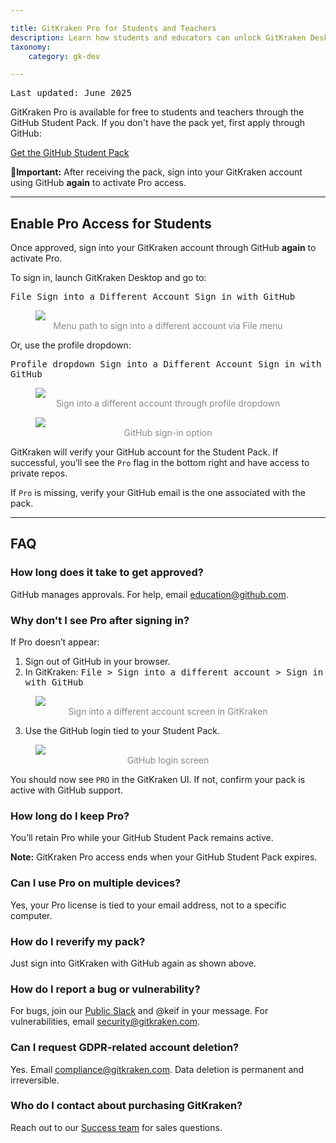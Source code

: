 ```yaml
---

title: GitKraken Pro for Students and Teachers
description: Learn how students and educators can unlock GitKraken Desktop Pro for free using the GitHub Student Developer Pack.
taxonomy:
    category: gk-dev

---
```


<kbd>Last updated: June 2025</kbd>

GitKraken Pro is available for free to students and teachers through the GitHub Student Pack. If you don't have the pack yet, first apply through GitHub:

[Get the GitHub Student Pack](https://education.github.com/pack)

<div class='callout callout--warning'>
    <p>🚨<strong>Important:</strong> After receiving the pack, sign into your GitKraken account using GitHub <strong>again</strong> to activate Pro access.</p>
</div>

***

## Enable Pro Access for Students

Once approved, sign into your GitKraken account through GitHub <strong>again</strong> to activate Pro.

To sign in, launch GitKraken Desktop and go to:

<kbd>File    <i class='fa fa-caret-right'></i>     Sign into a Different Account <i class='fa fa-caret-right'></i>  Sign in with GitHub</kbd>

<figure>
  <img src='/wp-content/uploads/file.png' class='img-bordered help-center-img center'>
  <figcaption style='text-align: center; color: #888;'>Menu path to sign into a different account via File menu</figcaption>
</figure>

Or, use the profile dropdown:

<kbd>Profile dropdown    <i class='fa fa-caret-right'></i>     Sign into a Different Account <i class='fa fa-caret-right'></i>  Sign in with GitHub</kbd>

<figure>
  <img src='/wp-content/uploads/gkdev-sign-into-a-different-account.png' class='img-bordered help-center-img center'>
  <figcaption style='text-align: center; color: #888;'>Sign into a different account through profile dropdown</figcaption>
</figure>

<figure>
  <img src='/wp-content/uploads/gkdev-sign-in-with-github.png' class='img-bordered help-center-img center'>
  <figcaption style='text-align: center; color: #888;'>GitHub sign-in option</figcaption>
</figure>

GitKraken will verify your GitHub account for the Student Pack. If successful, you’ll see the `Pro` flag in the bottom right and have access to private repos.

If `Pro` is missing, verify your GitHub email is the one associated with the pack.

***

## FAQ

### How long does it take to get approved?

GitHub manages approvals. For help, email <a href="mailto:education@github.com">education@github.com</a>.

### Why don't I see Pro after signing in?

If Pro doesn’t appear:

1. Sign out of GitHub in your browser.
2. In GitKraken: <kbd>File > Sign into a different account > Sign in with GitHub</kbd>

<figure>
  <img src='/wp-content/uploads/gkdev-sign-into-a-different-account.png' class='img-bordered help-center-img center'>
  <figcaption style='text-align: center; color: #888;'>Sign into a different account screen in GitKraken</figcaption>
</figure>

3. Use the GitHub login tied to your Student Pack.

<figure>
  <img src='/wp-content/uploads/gkdev-gh-sign-in.png' class='img-bordered help-center-img center'>
  <figcaption style='text-align: center; color: #888;'>GitHub login screen</figcaption>
</figure>

You should now see `PRO` in the GitKraken UI. If not, confirm your pack is active with GitHub support.

### How long do I keep Pro?

You’ll retain Pro while your GitHub Student Pack remains active.

<div class='callout callout--basic'>
    <p><strong>Note:</strong> GitKraken Pro access ends when your GitHub Student Pack expires.</p>
</div>

### Can I use Pro on multiple devices?

Yes, your Pro license is tied to your email address, not to a specific computer.

### How do I reverify my pack?

Just sign into GitKraken with GitHub again as shown above.

### How do I report a bug or vulnerability?

For bugs, join our [Public Slack](https://www.gitkraken.com/join-slack-community) and @keif in your message. For vulnerabilities, email <a href="mailto:security@gitkraken.com">security@gitkraken.com</a>.

### Can I request GDPR-related account deletion?

Yes. Email <a href="mailto:compliance@gitkraken.com">compliance@gitkraken.com</a>. Data deletion is permanent and irreversible.

### Who do I contact about purchasing GitKraken?

Reach out to our [Success team](https://www.gitkraken.com/sales-inquiries) for sales questions.
